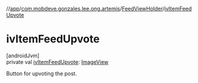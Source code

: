 //[app](../../../index.md)/[com.mobdeve.gonzales.lee.ong.artemis](../index.md)/[FeedViewHolder](index.md)/[ivItemFeedUpvote](iv-item-feed-upvote.md)

# ivItemFeedUpvote

[androidJvm]\
private val [ivItemFeedUpvote](iv-item-feed-upvote.md): [ImageView](https://developer.android.com/reference/kotlin/android/widget/ImageView.html)

Button for upvoting the post.
